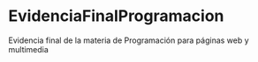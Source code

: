 # EvidenciaFinalProgramacion
Evidencia final de la materia de Programación para páginas web y multimedia 
